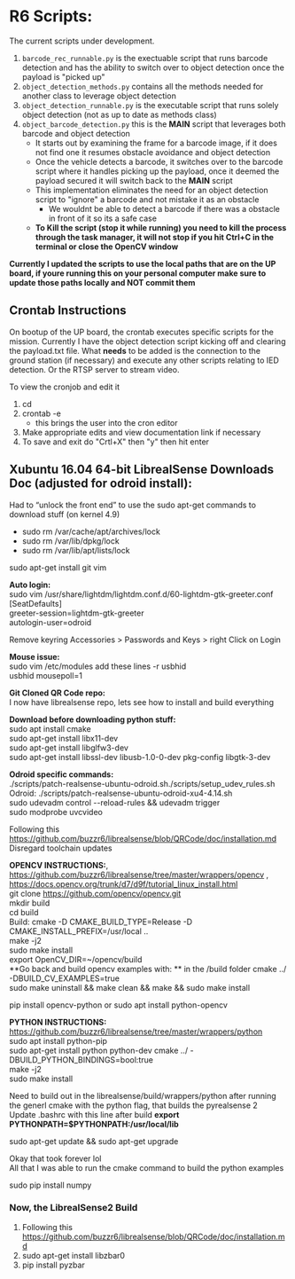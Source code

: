 # R6 Scripts:

The current scripts under development.
1. `barcode_rec_runnable.py` is the exectuable script that runs barcode detection and has the ability to switch over to object detection once the payload is "picked up"
2. `object_detection_methods.py` contains all the methods needed for another class to leverage object detection
3. `object_detection_runnable.py` is the executable script that runs solely object detection (not as up to date as methods class)
4. `object_barcode_detection.py` this is the **MAIN** script that leverages both barcode and object detection
    * It starts out by examining the frame for a barcode image, if it does not find one it resumes obstacle avoidance and object detection
    * Once the vehicle detects a barcode, it switches over to the barcode script where it handles picking up the payload, once it deemed the payload secured it will switch back to the **MAIN** script
    * This implementation eliminates the need for an object detection script to "ignore" a barcode and not mistake it as an obstacle
        * We wouldnt be able to detect a barcode if there was a obstacle in front of it so its a safe case
    * **To Kill the script (stop it while running) you need to kill the process through the task manager, it will not stop if you hit Ctrl+C in the terminal or close the OpenCV window**

**Currently I updated the scripts to use the local paths that are on the UP board, if youre running this on your personal computer make sure to update those paths locally and NOT commit them**

## Crontab Instructions

On bootup of the UP board, the crontab executes specific scripts for the mission.  Currently I have the object detection script kicking off and clearing the payload.txt file.  What **needs** to be added is the connection to the ground station (if necessary) and execute any other scripts relating to IED detection. Or the RTSP server to stream video.

To view the cronjob and edit it
1. cd
2. crontab -e
    *  this brings the user into the cron editor
3. Make appropriate edits and view documentation link if necessary
4. To save and exit do "Crtl+X" then "y" then hit enter

## Xubuntu 16.04 64-bit LibrealSense Downloads Doc (adjusted for odroid install):

Had to “unlock the front end” to use the sudo apt-get commands to download stuff (on kernel 4.9)
* sudo rm /var/cache/apt/archives/lock
* sudo rm /var/lib/dpkg/lock
* sudo rm /var/lib/apt/lists/lock

sudo apt-get install git vim

**Auto login:**<br>
sudo vim /usr/share/lightdm/lightdm.conf.d/60-lightdm-gtk-greeter.conf<br>
[SeatDefaults]<br>
greeter-session=lightdm-gtk-greeter<br>
autologin-user=odroid

Remove keyring Accessories > Passwords and Keys > right Click on Login

**Mouse issue:**</br>
sudo vim /etc/modules
add these lines
-r usbhid <br>
usbhid mousepoll=1

**Git Cloned QR Code repo:**<br>
I now have librealsense repo, lets see how to install and build everything

**Download before downloading python stuff:**<br>
sudo apt install cmake<br>
sudo apt-get install libx11-dev<br>
sudo apt-get install libglfw3-dev<br>
sudo apt-get install libssl-dev libusb-1.0-0-dev pkg-config libgtk-3-dev 

**Odroid specific commands:**<br>
./scripts/patch-realsense-ubuntu-odroid.sh./scripts/setup_udev_rules.sh<br>
Odroid: ./scripts/patch-realsense-ubuntu-odroid-xu4-4.14.sh<br>
sudo udevadm control --reload-rules && udevadm trigger<br>
sudo modprobe uvcvideo

Following this https://github.com/buzzr6/librealsense/blob/QRCode/doc/installation.md<br>
Disregard toolchain updates

**OPENCV INSTRUCTIONS:**, https://github.com/buzzr6/librealsense/tree/master/wrappers/opencv , https://docs.opencv.org/trunk/d7/d9f/tutorial_linux_install.html<br>
git clone https://github.com/opencv/opencv.git<br>
mkdir build<br>
cd build<br>
Build: cmake -D CMAKE_BUILD_TYPE=Release -D CMAKE_INSTALL_PREFIX=/usr/local ..<br>
make -j2<br>
sudo make install<br>
export OpenCV_DIR=~/opencv/build<br>
**Go back and build opencv examples with: ** in the /build folder cmake ../ -DBUILD_CV_EXAMPLES=true<br>
sudo make uninstall && make clean && make && sudo make install

pip install opencv-python or sudo apt install python-opencv

**PYTHON INSTRUCTIONS:**<br>
https://github.com/buzzr6/librealsense/tree/master/wrappers/python<br>
sudo apt install python-pip<br>
sudo apt-get install python python-dev
cmake ../ -DBUILD_PYTHON_BINDINGS=bool:true<br>
make -j2<br>
sudo make install

Need to build out in the librealsense/build/wrappers/python after running the generl cmake with the python flag, that builds the pyrealsense 2<br>
Update .bashrc with this line after build **export PYTHONPATH=$PYTHONPATH:/usr/local/lib**

sudo apt-get update && sudo apt-get upgrade

Okay that took forever lol<br>
All that I was able to run the cmake command to build the python examples

sudo pip install numpy

### Now, the LibrealSense2 Build
1. Following this https://github.com/buzzr6/librealsense/blob/QRCode/doc/installation.md
2. sudo apt-get install libzbar0
3. pip install pyzbar
